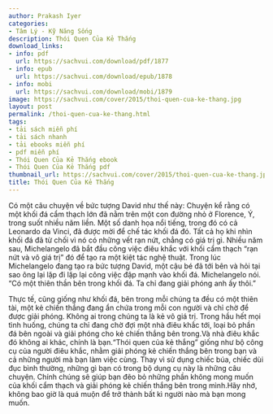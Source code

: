 ```yaml
---
author: Prakash Iyer
categories:
- Tâm Lý - Kỹ Năng Sống
description: Thói Quen Của Kẻ Thắng
download_links:
- info: pdf
  url: https://sachvui.com/download/pdf/1877
- info: epub
  url: https://sachvui.com/download/epub/1878
- info: mobi
  url: https://sachvui.com/download/mobi/1879
image: https://sachvui.com/cover/2015/thoi-quen-cua-ke-thang.jpg
layout: post
permalink: /thoi-quen-cua-ke-thang.html
tags:
- tải sách miễn phí
- tải sách nhanh
- tải ebooks miễn phí
- pdf miễn phí
- Thói Quen Của Kẻ Thắng ebook
- Thói Quen Của Kẻ Thắng pdf
thumbnail_url: https://sachvui.com/cover/2015/thoi-quen-cua-ke-thang.jpg
title: Thói Quen Của Kẻ Thắng
---
```


 <div class="item-desc text-justify"> <p>Có một câu chuyện về bức tượng David như thế này: Chuyện kể rằng có một khối đá cẩm thạch lớn đã nằm trên một con đường nhỏ ở Florence, Ý, trong suốt nhiều năm liền. Một số danh họa nổi tiếng, trong đó có cả Leonardo da Vinci, đã được mời để chế tác khối đá đó. Tất cả họ khi nhìn khối đá đã từ chối vì nó có những vết rạn nứt, chẳng có giá trị gì. Nhiều năm sau, Michelangelo đã bắt đầu công việc điêu khắc với khối cẩm thạch “rạn nứt và vô giá trị” đó để tạo ra một kiệt tác nghệ thuật. Trong lúc Michelangelo đang tạo ra bức tượng David, một cậu bé đã tới bên và hỏi tại sao ông lại lặp đi lặp lại công việc đập mạnh vào khối đá. Michelangelo nói. “Có một thiên thần bên trong khối đá. Ta chỉ đang giải phóng anh ấy thôi.”</p><p>Thực tế, cũng giống như khối đá, bên trong mỗi chúng ta đều có một thiên tài, một kẻ chiến thắng đang ẩn chứa trong mỗi con người và chỉ chờ để được giải phóng. Không ai trong chúng ta là kẻ vô giá trị. Trong hầu hết mọi tình huống, chúng ta chỉ đang chờ đợi một nhà điêu khắc tới, loại bỏ phần đá bên ngoài và giải phóng cho kẻ chiến thắng bên trong.Và nhà điêu khắc đó không ai khác, chính là bạn.“Thói quen của kẻ thắng” giống như bộ công cụ của người điêu khắc, nhằm giải phóng kẻ chiến thắng bên trong bạn và cả những người mà bạn làm việc cùng. Thay vì sử dụng chiếc búa, chiếc dùi đục bình thường, những gì bạn có trong bộ dụng cụ này là những câu chuyện. Chính chúng sẽ giúp bạn đẽo bỏ những phần không mong muốn của khối cẩm thạch và giải phóng kẻ chiến thắng bên trong mình.Hãy nhớ, không bao giờ là quá muộn để trở thành bất kì người nào mà bạn mong muốn.</p> </div>
